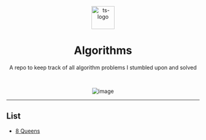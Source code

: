 <p align="center">
  <img src="https://w7.pngwing.com/pngs/125/653/png-transparent-algorithms-data-structures-programs-data-structures-and-algorithms-introduction-to-algorithms-others-miscellaneous-angle-computer-science.png" alt="ts-logo" width="60"/>
</p>
<h1 align="center">
    Algorithms
</h1>
<p align="center">
A repo to keep track of all algorithm problems I stumbled upon and solved
</p>

<br />

<p align="center">
<img src="https://img.shields.io/badge/Code-Typescript-informational?style=flat&logo=typescript&logoColor=white&color=2bbc8a)" alt="image" />
</p>

---

## List

- [8 Queens](https://github.com/Lucas-Fonte/algorithms/blob/main/8_queens.ts)
